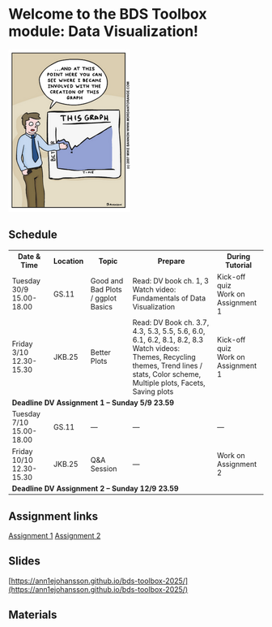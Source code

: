 # Welcome to the BDS Toolbox module: Data Visualization!
![Better Plot](images/cartoon-1.png)

## Schedule 

<table>
<tr>
<th>Date & Time</th>
<th>Location</th>
<th>Topic</th>
<th>Prepare</th>
<th>During Tutorial</th>
</tr>
<tr>
<td>Tuesday 30/9 15.00-18.00</td>
<td>GS.11</td>
<td>Good and Bad Plots / ggplot Basics</td>
<td>Read: DV book ch. 1, 3<br>Watch video: Fundamentals of Data Visualization</td>
<td>Kick-off quiz<br>Work on Assignment 1</td>
</tr>
<tr>
<td>Friday 3/10 12.30-15.30</td>
<td>JKB.25</td>
<td>Better Plots</td>
<td>Read: DV Book ch. 3.7, 4.3, 5.3, 5.5, 5.6, 6.0, 6.1, 6.2, 8.1, 8.2, 8.3<br>Watch videos: Themes, Recycling themes, Trend lines / stats, Color scheme, Multiple plots, Facets, Saving plots</td>
<td>Kick-off quiz<br>Work on Assignment 1</td>
</tr>
<tr>
<td colspan="5"><strong>Deadline DV Assignment 1 – Sunday 5/9 23.59</strong></td>
</tr>
<tr>
<td>Tuesday 7/10 15.00-18.00</td>
<td>GS.11</td>
<td>—</td>
<td>—</td>
<td>—</td>
</tr>
<tr>
<td>Friday 10/10 12.30-15.30</td>
<td>JKB.25</td>
<td>Q&A Session</td>
<td>—</td>
<td>Work on Assignment 2</td>
</tr>
<tr>
<td colspan="5"><strong>Deadline DV Assignment 2 – Sunday 12/9 23.59</strong></td>
</tr>
</table>

## Assignment links
[Assignment 1](assignments/dv-assignment-1.html)
[Assignment 2](assignments/dv-assignment-2.html)

## Slides
[https://ann1ejohansson.github.io/bds-toolbox-2025/](https://ann1ejohansson.github.io/bds-toolbox-2025/)
## Materials


